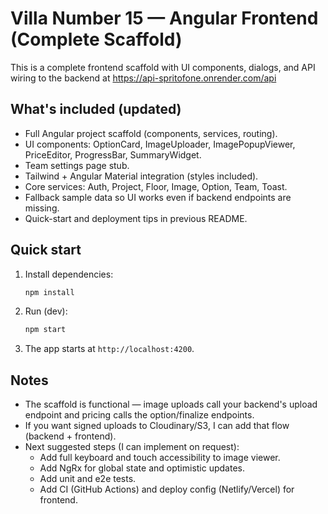 # Villa Number 15 — Angular Frontend (Complete Scaffold)

This is a complete frontend scaffold with UI components, dialogs, and API wiring to the backend at https://api-spritofone.onrender.com/api

## What's included (updated)
- Full Angular project scaffold (components, services, routing).
- UI components: OptionCard, ImageUploader, ImagePopupViewer, PriceEditor, ProgressBar, SummaryWidget.
- Team settings page stub.
- Tailwind + Angular Material integration (styles included).
- Core services: Auth, Project, Floor, Image, Option, Team, Toast.
- Fallback sample data so UI works even if backend endpoints are missing.
- Quick-start and deployment tips in previous README.

## Quick start
1. Install dependencies:
   ```bash
   npm install
   ```
2. Run (dev):
   ```bash
   npm start
   ```
3. The app starts at `http://localhost:4200`.

## Notes
- The scaffold is functional — image uploads call your backend's upload endpoint and pricing calls the option/finalize endpoints.
- If you want signed uploads to Cloudinary/S3, I can add that flow (backend + frontend).
- Next suggested steps (I can implement on request):
  - Add full keyboard and touch accessibility to image viewer.
  - Add NgRx for global state and optimistic updates.
  - Add unit and e2e tests.
  - Add CI (GitHub Actions) and deploy config (Netlify/Vercel) for frontend.
